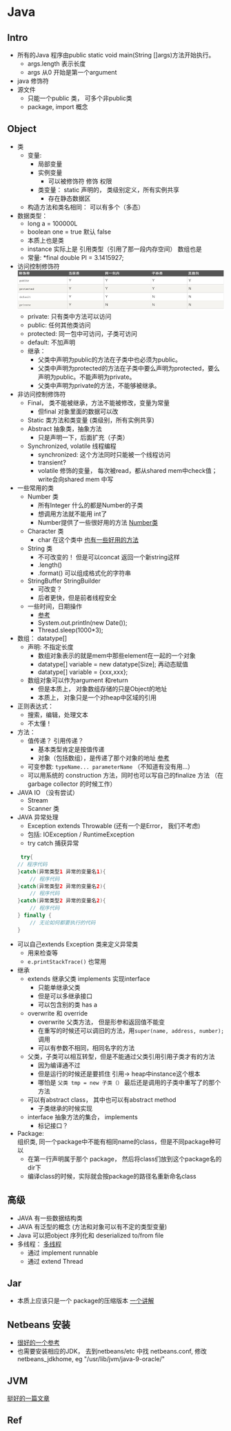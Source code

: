 # Java

## Intro
* 所有的Java 程序由public static void main(String []args)方法开始执行。
    * args.length 表示长度
    * args 从0 开始是第一个argument
* java 修饰符
* 源文件
    * 只能一个public 类， 可多个非public类
    * package, import 概念

## Object
* 类
    * 变量:
        * 局部变量
        * 实例变量
            * 可以被修饰符 修饰 权限
        * 类变量：  static 声明的， 类级别定义，所有实例共享
            * 存在静态数据区
    * 构造方法和类名相同： 可以有多个（多态）
* 数据类型：
    *  long a = 100000L
    * boolean one = true  默认 false
    * 本质上也是类
    * instance 实际上是 引用类型（引用了那一段内存空间）  数组也是
    * 常量:
        *final double PI = 3.1415927;
* 访问控制修饰符
![java_1](./images/java_1.jpg)
    * private: 只有类中方法可以访问
    * public: 任何其他类访问
    * protected: 同一包中可访问，子类可访问
    * default: 不加声明
    * 继承：
        * 父类中声明为public的方法在子类中也必须为public。
        * 父类中声明为protected的方法在子类中要么声明为protected，要么声明为public。不能声明为private。
        * 父类中声明为private的方法，不能够被继承。
* 非访问控制修饰符
    * Final， 类不能被继承，方法不能被修改，变量为常量
        * 但final 对象里面的数据可以改
    * Static 类方法和类变量  (类级别，所有实例共享)
    * Abstract 抽象类，抽象方法
        * 只是声明一下，后面扩充（子类）
    * Synchronized, volatile 线程编程
        * synchronized: 这个方法同时只能被一个线程访问
        * transient? 
        * volatile 修饰的变量， 每次被read，都从shared mem中check值； write会向shared mem 中写
* 一些常用的类
    * Number 类
        * 所有Integer 什么的都是Number的子类
        * 想调用方法就不能用 int了
        * Number提供了一些很好用的方法 [Number类](http://www.runoob.com/java/java-number.html)
    * Character 类
        * char 在这个类中 [也有一些好用的方法](http://www.runoob.com/java/java-character.html)
    * String 类
        * 不可改变的！  但是可以concat 返回一个新string这样 
        * .length()
        * .format() 可以组成格式化的字符串
    * StringBuffer StringBuilder 
        * 可改变？
        * 后者更快，但是前者线程安全
    * 一些时间，日期操作
        * [参考](http://www.runoob.com/java/java-date-time.html)
        * System.out.println(new Date());
        * Thread.sleep(1000*3);
* 数组：  datatype[]
    * 声明: 不指定长度
        * 数组对象表示的就是mem中那些element在一起的一个对象
        * datatype[] variable = new datatype[Size];  再动态赋值
        * datatype[] variable = {xxx,xxx};
    * 数组对象可以作为argument 和return
        * 但是本质上， 对象数组存储的只是Object的地址
        * 本质上， 对象只是一个对heap中区域的引用
* 正则表达式：
    * 搜索，编辑，处理文本
    * 不太懂！
* 方法：
    * 值传递？ 引用传递？
        * 基本类型肯定是按值传递
        * 对象（包括数组），是传递了那个对象的地址  [参考](http://6924918.blog.51cto.com/6914918/1283761)
    * 可变参数: `typeName... parameterName` （不知道有没有用...）
    * 可以用系统的 construction 方法，同时也可以写自己的finalize 方法 （在garbage collector 的时候工作）   
* JAVA IO  （没有尝试）
    * Stream 
    * Scanner 类
* JAVA 异常处理
    * Exception extends Throwable (还有一个是Error， 我们不考虑)
    * 包括: IOException / RuntimeException
    * try catch 捕获异常
    ``` java
     try{
    // 程序代码
    }catch(异常类型1 异常的变量名1){
        // 程序代码
    }catch(异常类型2 异常的变量名2){
        // 程序代码
    }catch(异常类型2 异常的变量名2){
        // 程序代码
    } finally {
        // 无论如何都要执行的代码
    }
    ```
* 可以自己extends Exception 类来定义异常类
    * 用来检查等
    * `e.printStackTrace()` 也常用 
* 继承
    * extends 继承父类  implements 实现interface
        * 只能单继承父类
        * 但是可以多继承接口
        * 可以包含别的类  has a
    * overwrite 和 override
        * overwrite 父类方法， 但是形参和返回值不能变 
        * 在重写的时候还可以调旧的方法，用`super(name, address, number);` 调用 
        * 可以有参数不相同，相同名字的方法
    * 父类，子类可以相互转型，但是不能通过父类引用引用子类才有的方法
        * 因为编译通不过
        * 但是运行的时候还是要抓住 引用-> heap中instance这个根本
        * 哪怕是 `父类 tmp = new 子类（）` 最后还是调用的子类中重写了的那个方法
    * 可以有abstract class， 其中也可以有abstract method
        * 子类继承的时候实现
    * interface 抽象方法的集合， implements
        * 标记接口？
* Package:  
组织类, 同一个package中不能有相同name的class，但是不同package种可以
    * 在第一行声明属于那个 package， 然后将class们放到这个package名的dir下
    * 编译class的时候，实际就会按package的路径名重新命名class

## 高级
* JAVA 有一些数据结构类
* JAVA 有泛型的概念 (方法和对象可以有不定的类型变量)
* Java 可以把object 序列化和 deserialized to/from file
* 多线程：    [多线程](http://www.runoob.com/java/java-multithreading.html)
    * 通过 implement runnable 
    * 通过 extend Thread      

## Jar 
* 本质上应该只是一个 package的压缩版本 [一个讲解](http://www.cnblogs.com/haolujun/archive/2013/03/02/2939698.html)

## Netbeans 安装
* [很好的一个参考](http://www.wikihow.com/Install-Netbeans-on-a-Linux)
* 也需要安装相应的JDK， 去到netbeans/etc 中找 netbeans.conf, 修改netbeans_jdkhome, eg "/usr/lib/jvm/java-9-oracle/"

## JVM 
[挺好的一篇文章](http://www.360doc.com/content/10/1125/19/4154133_72389630.shtml)
## Ref

